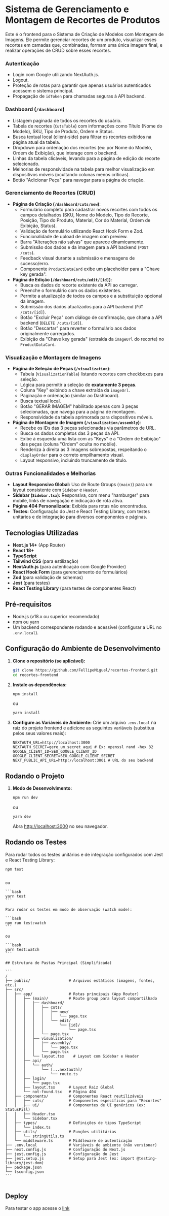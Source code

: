 # Sistema de Gerenciamento e Montagem de Recortes de Produtos

Este é o frontend para o Sistema de Criação de Modelos com Montagem de Imagens. Ele permite gerenciar recortes de um produto, visualizar esses recortes em camadas que, combinadas, formam uma única imagem final, e realizar operações de CRUD sobre esses recortes.

### Autenticação

- Login com Google utilizando NextAuth.js.
- Logout.
- Proteção de rotas para garantir que apenas usuários autenticados acessem o sistema principal.
- Propagação de `idToken` para chamadas seguras à API backend.

### Dashboard (`/dashboard`)

- Listagem paginada de todos os recortes do usuário.
- Tabela de recortes (`CutsTable`) com informações como Título (Nome do Modelo), SKU, Tipo de Produto, Ordem e Status.
- Busca textual local (client-side) para filtrar os recortes exibidos na página atual da tabela.
- Dropdown para ordenação dos recortes (ex: por Nome do Modelo, Ordem de Exibição), que interage com o backend.
- Linhas da tabela clicáveis, levando para a página de edição do recorte selecionado.
- Melhorias de responsividade na tabela para melhor visualização em dispositivos móveis (ocultando colunas menos críticas).
- Botão "Adicionar Peça" para navegar para a página de criação.

### Gerenciamento de Recortes (CRUD)

- **Página de Criação (`/dashboard/cuts/new`)**:
  - Formulário completo para cadastrar novos recortes com todos os campos detalhados (SKU, Nome do Modelo, Tipo do Recorte, Posição, Tipo do Produto, Material, Cor do Material, Ordem de Exibição, Status).
  - Validação de formulário utilizando React Hook Form e Zod.
  - Funcionalidade de upload de imagem com preview.
  - Barra "Alterações não salvas" que aparece dinamicamente.
  - Submissão dos dados e da imagem para a API backend (`POST /cuts`).
  - Feedback visual durante a submissão e mensagens de sucesso/erro.
  - Componente `ProductDataCard` exibe um placeholder para a "Chave key gerada".
- **Página de Edição (`/dashboard/cuts/edit/[id]`)**:
  - Busca os dados do recorte existente da API ao carregar.
  - Preenche o formulário com os dados existentes.
  - Permite a atualização de todos os campos e a substituição opcional da imagem.
  - Submissão dos dados atualizados para a API backend (`PUT /cuts/[id]`).
  - Botão "Excluir Peça" com diálogo de confirmação, que chama a API backend (`DELETE /cuts/[id]`).
  - Botão "Descartar" para reverter o formulário aos dados originalmente carregados.
  - Exibição da "Chave key gerada" (extraída da `imageUrl` do recorte) no `ProductDataCard`.

### Visualização e Montagem de Imagens

- **Página de Seleção de Peças (`/visualization`)**:
  - Tabela (`VisualizationTable`) listando recortes com checkboxes para seleção.
  - Lógica para permitir a seleção de **exatamente 3 peças**.
  - Coluna "Key" exibindo a chave extraída da `imageUrl`.
  - Paginação e ordenação (similar ao Dashboard).
  - Busca textual local.
  - Botão "GERAR IMAGEM" habilitado apenas com 3 peças selecionadas, que navega para a página de montagem.
  - Responsividade da tabela aprimorada para dispositivos móveis.
- **Página de Montagem de Imagem (`/visualization/assembly`)**:
  - Recebe os IDs das 3 peças selecionadas via parâmetros de URL.
  * Busca os dados completos das 3 peças da API.
  * Exibe à esquerda uma lista com as "Keys" e a "Ordem de Exibição" das peças (coluna "Ordem" oculta no mobile).
  * Renderiza à direita as 3 imagens sobrepostas, respeitando o `displayOrder` para o correto empilhamento visual.
  * Layout responsivo, incluindo truncamento de título.

### Outras Funcionalidades e Melhorias

- **Layout Responsivo Global:** Uso de Route Groups (`(main)`) para um layout consistente com `Sidebar` e `Header`.
- **Sidebar (`Sidebar.tsx`):** Responsiva, com menu "hamburger" para mobile, links de navegação e indicação de rota ativa.
- **Página 404 Personalizada:** Exibida para rotas não encontradas.
- **Testes:** Configuração do Jest e React Testing Library, com testes unitários e de integração para diversos componentes e páginas.

## Tecnologias Utilizadas

- **Next.js 14+** (App Router)
- **React 18+**
- **TypeScript**
- **Tailwind CSS** (para estilização)
- **NextAuth.js** (para autenticação com Google Provider)
- **React Hook Form** (para gerenciamento de formulários)
- **Zod** (para validação de schemas)
- **Jest** (para testes)
- **React Testing Library** (para testes de componentes React)

## Pré-requisitos

- Node.js (v18.x ou superior recomendado)
- npm ou yarn
- Um backend correspondente rodando e acessível (configurar a URL no `.env.local`).

## Configuração do Ambiente de Desenvolvimento

1.  **Clone o repositório (se aplicável):**

    ```bash
    git clone https://github.com/FellipeMiguel/recortes-frontend.git
    cd recortes-frontend
    ```

2.  **Instale as dependências:**

    ```bash
    npm install
    ```

    ou

    ```bash
    yarn install
    ```

3.  **Configure as Variáveis de Ambiente:**
    Crie um arquivo `.env.local` na raiz do projeto frontend e adicione as seguintes variáveis (substitua pelos seus valores reais):
    ```env
    NEXTAUTH_URL=http://localhost:3000
    NEXTAUTH_SECRET=gere_um_secret_aqui # Ex: openssl rand -hex 32
    GOOGLE_CLIENT_ID=SEU_GOOGLE_CLIENT_ID
    GOOGLE_CLIENT_SECRET=SEU_GOOGLE_CLIENT_SECRET
    NEXT_PUBLIC_API_URL=http://localhost:3001 # URL do seu backend
    ```

## Rodando o Projeto

1.  **Modo de Desenvolvimento:**

    ```bash
    npm run dev
    ```

    ou

    ```bash
    yarn dev
    ```

    Abra [http://localhost:3000](http://localhost:3000) no seu navegador.

## Rodando os Testes

Para rodar todos os testes unitários e de integração configurados com Jest e React Testing Library:

```bash
npm test
```

````

ou

```bash
yarn test
```

Para rodar os testes em modo de observação (watch mode):

```bash
npm run test:watch
```

ou

```bash
yarn test:watch
```

## Estrutura de Pastas Principal (Simplificada)

```
/
├── public/                 # Arquivos estáticos (imagens, fontes, etc.)
├── src/
│   ├── app/                # Rotas principais (App Router)
│   │   ├── (main)/         # Route group para layout compartilhado
│   │   │   ├── dashboard/
│   │   │   │   ├── cuts/
│   │   │   │   │   ├── new/
│   │   │   │   │   │   └── page.tsx
│   │   │   │   │   └── edit/
│   │   │   │   │       └── [id]/
│   │   │   │   │           └── page.tsx
│   │   │   │   └── page.tsx
│   │   │   ├── visualization/
│   │   │   │   ├── assembly/
│   │   │   │   │   └── page.tsx
│   │   │   │   └── page.tsx
│   │   │   └── layout.tsx    # Layout com Sidebar e Header
│   │   ├── api/
│   │   │   └── auth/
│   │   │       └── [...nextauth]/
│   │   │           └── route.ts
│   │   ├── login/
│   │   │   └── page.tsx
│   │   ├── layout.tsx      # Layout Raiz Global
│   │   └── not-found.tsx   # Página 404
│   ├── components/         # Componentes React reutilizáveis
│   │   ├── cuts/           # Componentes específicos para "Recortes"
│   │   ├── ui/             # Componentes de UI genéricos (ex: StatusPill)
│   │   ├── Header.tsx
│   │   └── Sidebar.tsx
│   ├── types/              # Definições de tipos TypeScript
│   │   └── index.ts
│   ├── utils/              # Funções utilitárias
│   │   └── stringUtils.ts
│   └── middleware.ts       # Middleware de autenticação
├── .env.local              # Variáveis de ambiente (não versionar)
├── next.config.js          # Configuração do Next.js
├── jest.config.js          # Configuração do Jest
├── jest.setup.js           # Setup para Jest (ex: import @testing-library/jest-dom)
├── package.json
└── tsconfig.json
```


````

## Deploy

Para testar o app acesse o [link](http://localhost:3000)
